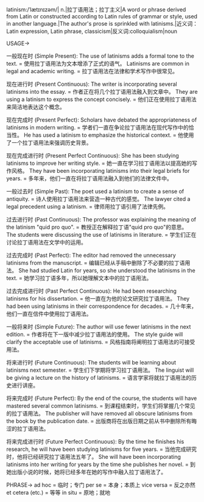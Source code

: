 latinism:/ˈlætɪnɪzəm/| n.|拉丁语用法；拉丁主义|A word or phrase derived from Latin or constructed according to Latin rules of grammar or style, used in another language.|The author's prose is sprinkled with latinisms.|近义词：Latin expression, Latin phrase, classicism|反义词:colloquialism|noun

USAGE->

一般现在时 (Simple Present):
The use of latinisms adds a formal tone to the text. =  使用拉丁语用法为文本增添了正式的语气。
Latinisms are common in legal and academic writing. = 拉丁语用法在法律和学术写作中很常见。

现在进行时 (Present Continuous):
The writer is incorporating several latinisms into the essay. = 作者正在将几个拉丁语用法融入到文章中。
They are using a latinism to express the concept concisely. = 他们正在使用拉丁语用法来简洁地表达这个概念。

现在完成时 (Present Perfect):
Scholars have debated the appropriateness of latinisms in modern writing. = 学者们一直在争论拉丁语用法在现代写作中的恰当性。
He has used a latinism to emphasize the historical context. = 他使用了一个拉丁语用法来强调历史背景。

现在完成进行时 (Present Perfect Continuous):
She has been studying latinisms to improve her writing style. = 她一直在学习拉丁语用法以提高她的写作风格。
They have been incorporating latinisms into their legal briefs for years. = 多年来，他们一直在将拉丁语用法融入到他们的法律文件中。

一般过去时 (Simple Past):
The poet used a latinism to create a sense of antiquity. = 诗人使用拉丁语用法来营造一种古代的感觉。
The lawyer cited a legal precedent using a latinism. = 律师用拉丁语引用了法律先例。

过去进行时 (Past Continuous):
The professor was explaining the meaning of the latinism "quid pro quo". = 教授正在解释拉丁语"quid pro quo"的意思。
The students were discussing the use of latinisms in literature. = 学生们正在讨论拉丁语用法在文学中的运用。

过去完成时 (Past Perfect):
The editor had removed the unnecessary latinisms from the manuscript. = 编辑已经从手稿中删除了不必要的拉丁语用法。
She had studied Latin for years, so she understood the latinisms in the text. = 她学习拉丁语多年，所以她理解文本中的拉丁语用法。

过去完成进行时 (Past Perfect Continuous):
He had been researching latinisms for his dissertation. = 他一直在为他的论文研究拉丁语用法。
They had been using latinisms in their correspondence for decades. = 几十年来，他们一直在信件中使用拉丁语用法。

一般将来时 (Simple Future):
The author will use fewer latinisms in the next edition. = 作者将在下一版中减少拉丁语用法的使用。
The style guide will clarify the acceptable use of latinisms. = 风格指南将阐明拉丁语用法的可接受用法。

将来进行时 (Future Continuous):
The students will be learning about latinisms next semester. = 学生们下学期将学习拉丁语用法。
The linguist will be giving a lecture on the history of latinisms. = 语言学家将就拉丁语用法的历史进行讲座。

将来完成时 (Future Perfect):
By the end of the course, the students will have mastered several common latinisms. = 到课程结束时，学生们将掌握几个常见的拉丁语用法。
The publisher will have removed all obscure latinisms from the book by the publication date. = 出版商将在出版日期之前从书中删除所有晦涩的拉丁语用法。

将来完成进行时 (Future Perfect Continuous):
By the time he finishes his research, he will have been studying latinisms for five years. = 当他完成研究时，他将已经研究拉丁语用法五年了。
She will have been incorporating latinisms into her writing for years by the time she publishes her novel. = 到她出版小说的时候，她将已经多年在她的写作中融入拉丁语用法了。



PHRASE->
ad hoc =  临时；专门
per se = 本身；本质上
vice versa = 反之亦然
et cetera (etc.) =  等等
in situ = 原地；就地
